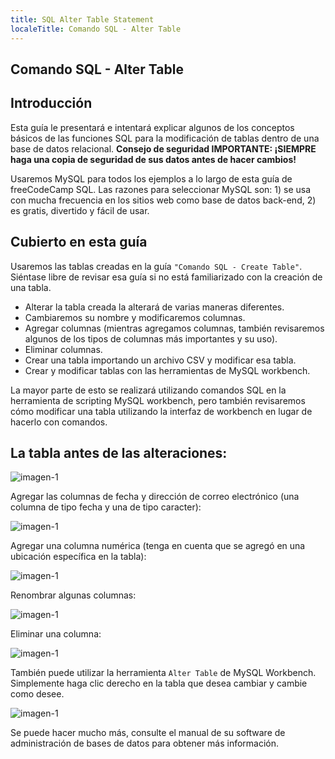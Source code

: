 ```yaml
---
title: SQL Alter Table Statement
localeTitle: Comando SQL - Alter Table
---
```

## Comando SQL - Alter Table

## Introducción

Esta guía le presentará e intentará explicar algunos de los conceptos básicos de las funciones SQL para la modificación de tablas dentro de una base de datos relacional. **Consejo de seguridad IMPORTANTE: ¡SIEMPRE haga una copia de seguridad de sus datos antes de hacer cambios!**

Usaremos MySQL para todos los ejemplos a lo largo de esta guía de freeCodeCamp SQL. Las razones para seleccionar MySQL son: 1) se usa con mucha frecuencia en los sitios web como base de datos back-end, 2) es gratis, divertido y fácil de usar.

## Cubierto en esta guía

Usaremos las tablas creadas en la guía `"Comando SQL - Create Table"`. Siéntase libre de revisar esa guía si no está familiarizado con la creación de una tabla.

*   Alterar la tabla creada la alterará de varias maneras diferentes.
*   Cambiaremos su nombre y modificaremos columnas.
*   Agregar columnas (mientras agregamos columnas, también revisaremos algunos de los tipos de columnas más importantes y su uso).
*   Eliminar columnas.
*   Crear una tabla importando un archivo CSV y modificar esa tabla.
*   Crear y modificar tablas con las herramientas de MySQL workbench.

La mayor parte de esto se realizará utilizando comandos SQL en la herramienta de scripting MySQL workbench, pero también revisaremos cómo modificar una tabla utilizando la interfaz de workbench en lugar de hacerlo con comandos.

## La tabla antes de las alteraciones:

![imagen-1](https://github.com/SteveChevalier/guide-images/blob/master/alter_table01a.JPG?raw=true)

Agregar las columnas de fecha y dirección de correo electrónico (una columna de tipo fecha y una de tipo caracter): 

![imagen-1](https://github.com/SteveChevalier/guide-images/blob/master/alter_table01.JPG?raw=true)

Agregar una columna numérica (tenga en cuenta que se agregó en una ubicación específica en la tabla): 

![imagen-1](https://github.com/SteveChevalier/guide-images/blob/master/alter_table02.JPG?raw=true)

Renombrar algunas columnas: 

![imagen-1](https://github.com/SteveChevalier/guide-images/blob/master/alter_table03.JPG?raw=true)

Eliminar una columna: 

![imagen-1](https://github.com/SteveChevalier/guide-images/blob/master/alter_table04.JPG?raw=true)

También puede utilizar la herramienta `Alter Table` de MySQL Workbench. Simplemente haga clic derecho en la tabla que desea cambiar y cambie como desee. 

![imagen-1](https://github.com/SteveChevalier/guide-images/blob/master/alter_table05.JPG?raw=true)

Se puede hacer mucho más, consulte el manual de su software de administración de bases de datos para obtener más información.
